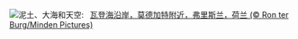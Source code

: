 ![](https://www.bing.com/th?id=OHR.FrieslandNetherlands_ZH-CN5952456898_UHD.jpg&w=1000)泥土、大海和天空:&nbsp;&ensp;[瓦登海沿岸，莫德加特附近，弗里斯兰，荷兰 (© Ron ter Burg/Minden Pictures)](https://www.bing.com/th?id=OHR.FrieslandNetherlands_ZH-CN5952456898_UHD.jpg)
<br><br/>
